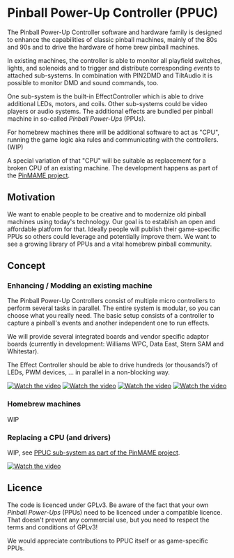 # Pinball Power-Up Controller (PPUC)

The Pinball Power-Up Controller software and hardware family is designed to enhance the capabilities of classic pinball
machines, mainly of the 80s and 90s and to drive the hardware of home brew pinball machines.

In existing machines, the controller is able to monitor all playfield switches, lights, and solenoids and to trigger and
distribute corresponding *events* to attached sub-systems.
In combination with PIN2DMD and TiltAudio it is possible to monitor DMD and sound commands, too.

One sub-system is the built-in EffectController which is able to drive additional LEDs, motors, and coils.
Other sub-systems could be video players or audio systems. The additional effects are bundled per pinball machine in
so-called *Pinball Power-Ups* (PPUs).

For homebrew machines there will be additional software to act as "CPU", running the game logic aka rules and
communicating with the controllers. (WIP)

A special variation of that "CPU" will be suitable as replacement for a broken CPU of an existing machine.
The development happens as part of the [PinMAME project](https://github.com/vpinball/pinmame/tree/master/src/ppuc).

## Motivation

We want to enable people to be creative and to modernize old pinball machines using today's technology. Our goal is to
establish an open and affordable platform for that. Ideally people will publish their game-specific PPUs so others could
leverage and potentially improve them. We want to see a growing library of PPUs and a vital homebrew pinball community.  

## Concept

### Enhancing / Modding an existing machine

The Pinball Power-Up Controllers consist of multiple micro controllers to perform several tasks in parallel. The entire
system is modular, so you can choose what you really need. The basic setup consists of a controller to capture a
pinball's events and another independent one to run effects.

We will provide several integrated boards and vendor specific adaptor boards (currently in development: Williams WPC,
Data East, Stern SAM and Whitestar).

The Effect Controller should be able to drive hundreds (or thousands?) of LEDs, PWM devices, ... in parallel in a
non-blocking way.

[![Watch the video](https://img.youtube.com/vi/LCGjzt88AMo/default.jpg)](https://youtu.be/LCGjzt88AMo)
[![Watch the video](https://img.youtube.com/vi/L5reBPVoL4c/default.jpg)](https://youtu.be/L5reBPVoL4c)
[![Watch the video](https://img.youtube.com/vi/4dq9ez786GY/default.jpg)](https://youtu.be/4dq9ez786GY)
[![Watch the video](https://img.youtube.com/vi/aY2foJ0kw9o/default.jpg)](https://youtu.be/aY2foJ0kw9o)


### Homebrew machines

WIP

### Replacing a CPU (and drivers)

WIP, see [PPUC sub-system as part of the PinMAME project](https://github.com/vpinball/pinmame/tree/master/src/ppuc).

[![Watch the video](https://img.youtube.com/vi/BKefBGnp9Js/default.jpg)](https://youtu.be/BKefBGnp9Js)

## Licence

The code is licenced under GPLv3. Be aware of the fact that your own *Pinball Power-Ups* (PPUs) need to be licenced
under a compatible licence.
That doesn't prevent any commercial use, but you need to respect the terms and conditions of GPLv3!

We would appreciate contributions to PPUC itself or as game-specific PPUs.
